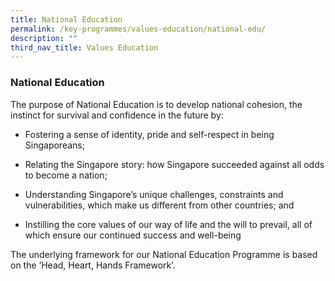 ```yaml
---
title: National Education
permalink: /key-programmes/values-education/national-edu/
description: ""
third_nav_title: Values Education
---
```

### **National Education**
The purpose of National Education is to develop national cohesion, the instinct for survival and confidence in the future by:
*   Fostering a sense of identity, pride and self-respect in being Singaporeans;  
    
*   Relating the Singapore story: how Singapore succeeded against all odds to become a nation;  
    
*   Understanding Singapore’s unique challenges, constraints and vulnerabilities, which make us different from other countries; and   
    
*   Instilling the core values of our way of life and the will to prevail, all of which ensure our continued success and well-being

The underlying framework for our National Education Programme is based on the ‘Head, Heart, Hands Framework’.

